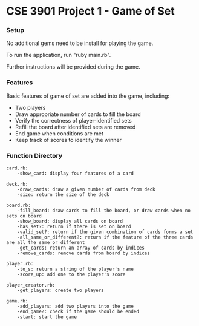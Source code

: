 # CSE 3901 Project 1 - Game of Set

### Setup

No additional gems need to be install for playing the game.

To run the application, run "ruby main.rb".

Further instructions will be provided during the game.

### Features

Basic features of game of set are added into the game, including:

- Two players
- Draw appropriate number of cards to fill the board
- Verify the correctness of player-identified sets
- Refill the board after identified sets are removed
- End game when conditions are met
- Keep track of scores to identify the winner

### Function Directory

    card.rb:
        -show_card: display four features of a card

    deck.rb:
        -draw_cards: draw a given number of cards from deck
        -size: return the size of the deck

    board.rb:
        -fill_board: draw cards to fill the board, or draw cards when no sets on board
        -show_board: display all cards on board
        -has_set?: return if there is set on board
        -valid_set?: return if the given combination of cards forms a set
        -all_same_or_different?: return if the feature of the three cards are all the same or different
        -get_cards: return an array of cards by indices
        -remove_cards: remove cards from board by indices

    player.rb:
        -to_s: return a string of the player's name
        -score_up: add one to the player's score

    player_creator.rb:
        -get_players: create two players

    game.rb:
        -add_players: add two players into the game
        -end_game?: check if the game should be ended
        -start: start the game
